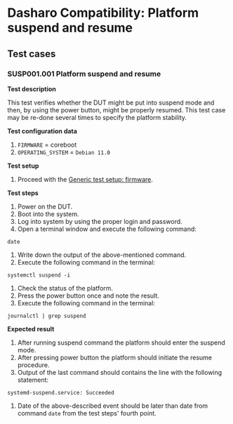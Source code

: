 # Dasharo Compatibility: Platform suspend and resume

## Test cases

### SUSP001.001 Platform suspend and resume

**Test description**

This test verifies whether the DUT might be put into suspend mode and then, by
using the power button, might be properly resumed. This test case may be
re-done several times to specify the platform stability.

**Test configuration data**

1. `FIRMWARE` = coreboot
1. `OPERATING_SYSTEM` = `Debian 11.0`

**Test setup**

1. Proceed with the
    [Generic test setup: firmware](generic-test-setup#firmware).

**Test steps**

1. Power on the DUT.
1. Boot into the system.
1. Log into system by using the proper login and password.
1. Open a terminal window and execute the following command:

```
date
```

1. Write down the output of the above-mentioned command.
1. Execute the following command in the terminal:

```
systemctl suspend -i
```

1. Check the status of the platform.
1. Press the power button once and note the result.
1. Execute the following command in the terminal:

```
journalctl | grep suspend
```

**Expected result**

1. After running suspend command the platform should enter the suspend mode.
1. After pressing power button the platform should initiate the resume
    procedure.
1. Output of the last command should contains the line with the following
    statement:

```
systemd-suspend.service: Succeeded
```

1. Date of the above-described event should be later than date from
    command `date` from the test steps' fourth point.
